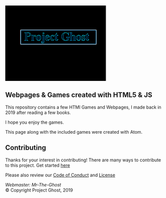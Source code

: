 ![Logo](/res/Logo.png)

Webpages &amp; Games created with HTML5 &amp; JS
---

This repository contains a few HTMl Games and Webpages, I made back in 2019
after reading a few books.

I hope you enjoy the games.

This page along with the included games were created with Atom.


## Contributing

Thanks for your interest in contributing! There are many ways to contribute to this project.
Get started [here](CONTRIBUTING.md)

Please also review our [Code of Conduct](CODE-OF-CONDUCT.md) and [License](LICENSE)

<em> Webmaster: Mr-The-Ghost </em> <br>
&copy; Copyright Project Ghost, 2019
